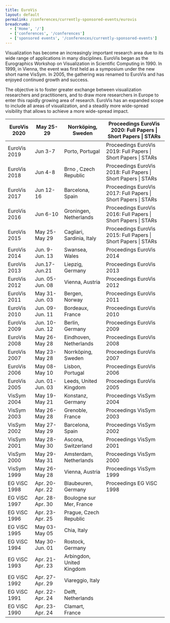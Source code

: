 ```yaml
---
title: EuroVis
layout: default
permalink: /conferences/currently-sponsored-events/eurovis
breadcrumb:
  - ['Home', '/']
  - ['conferences', '/conferences']
  - ['sponsored events', '/conferences/currently-sponsored-events']
---
```


Visualization has become an increasingly important research area due to its wide range of applications in many disciplines. EuroVis began as the Eurographics Workshop on Visualization in Scientific Computing in 1990. In 1999, in Vienna, the event was first held as a symposium under the new short name VisSym. In 2005, the gathering was renamed to EuroVis and has enjoyed continued growth and success.

The objective is to foster greater exchange between visualization researchers and practitioners, and to draw more researchers in Europe to enter this rapidly growing area of research. EuroVis has an expanded scope to include all areas of visualization, and a steadily more wide-spread visibility that allows to achieve a more wide-spread impact.
 
| EuroVis 2020 | May 25-29   | Norrköping, Sweden |  Proceedings EuroVis 2020: Full Papers \| Short Papers \| STARs
|--------------|-----------------|---------------------------|---------------------------|
| EuroVis 2019 | Jun 3-7  | Porto, Portugal |  Proceedings EuroVis 2019: Full Papers \| Short Papers \| STARs
| EuroVis 2018 | Jun 4-8   | Brno , Czech Republic|  Proceedings EuroVis 2018: Full Papers \| Short Papers \| STARs
| EuroVis 2017 | Jun 12-16   | Barcelona, Spain |  Proceedings EuroVis 2017: Full Papers \| Short Papers \| STARs
| EuroVis 2016 | Jun 6-10   | Groningen, Netherlands |  Proceedings EuroVis 2016: Full Papers \| Short Papers \| STARs
| EuroVis 2015 | May 25-May 29   | Cagliari, Sardinia, Italy |  Proceedings EuroVis 2015: Full Papers \| Short Papers \| STARs
| EuroVis 2014 | Jun. 9-Jun. 13  | Swansea, Wales            | Proceedings EuroVis 2014 |
| EuroVis 2013 | Jun.17-Jun.21   | Liepzig, Germany          | Proceedings EuroVis 2013 |
| EuroVis 2012 | Jun. 05-Jun. 08 | Vienna, Austria           | Proceedings EuroVis 2012 |
| EuroVis 2011 | May 31-Jun. 03  | Bergen, Norway            | Proceedings EuroVis 2011 |
| EuroVis 2010 | Jun. 09-Jun. 11 | Bordeaux, France          | Proceedings EuroVis 2010 |
| EuroVis 2009 | Jun. 10-Jun. 12 | Berlin, Germany           | Proceedings EuroVis 2009 |
| EuroVis 2008 | May 26-May 28   | Eindhoven, Netherlands    | Proceedings EuroVis 2008 |
| EuroVis 2007 | May 23-May 28   | Norrköping, Sweden        | Proceedings EuroVis 2007 |
| EuroVis 2006 | May 08-May 10   | Lisbon, Portugal          | Proceedings EuroVis 2006 |
| EuroVis 2005 | Jun. 01-Jun. 03 | Leeds, United Kingdom     | Proceedings EuroVis 2005 |
| VisSym 2004  | May 19-May 21   | Konstanz, Germany         | Proceedings VisSym 2004  |
| VisSym 2003  | May 26-May 28   | Grenoble, France          | Proceedings VisSym 2003  |
| VisSym 2002  | May 27-May 29   | Barcelona, Spain          | Proceedings VisSym 2002  |
| VisSym 2001  | May 28-May 30   | Ascona, Switzerland       | Proceedings VisSym 2001  |
| VisSym 2000  | May 29-May 31   | Amsterdam, Netherlands    | Proceedings VisSym 2000  |
| VisSym 1999  | May 26-May 28   | Vienna, Austria           | Proceedings VisSym 1999  |
| EG ViSC 1998 | Apr. 20-Apr. 22 | Blaubeuren, Germany       | Proceedings EG ViSC 1998 |
| EG ViSC 1997 | Apr. 28-Apr. 30 | Boulogne sur Mer, France  |                          |
| EG ViSC 1996 | Apr. 23-Apr. 25 | Prague, Czech Republic    |                          |
| EG ViSC 1995 | May 03- May 05  | Chia, Italy               |                          |
| EG ViSC 1994 | May 30-Jun. 01  | Rostock, Germany          |                          |
| EG ViSC 1993 | Apr. 21-Apr. 23 | Arbingdon, United Kingdom |                          |
| EG ViSC 1992 | Apr. 27-Apr. 29 | Viareggio, Italy          |                          |
| EG ViSC 1991 | Apr. 22-Apr. 24 | Delft, Netherlands        |                          |
| EG ViSC 1990 | Apr. 23-Apr. 24 | Clamart, France           |                          |
